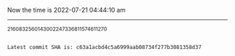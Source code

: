 Now the time is 2022-07-21 04:44:10 am

---

<small>2160832560143002247336811574611270</small>

```txt

Latest commit SHA is: c63a1acbd4c5a6999aab08734f277b3081358d37
```
